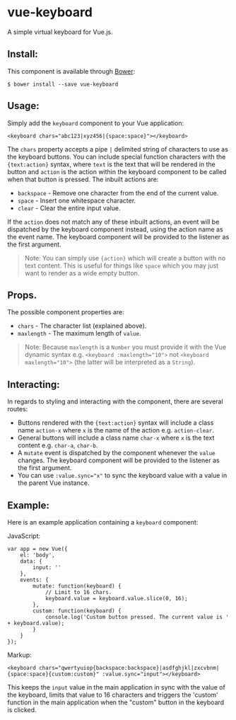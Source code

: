 # vue-keyboard

A simple virtual keyboard for Vue.js.

## Install:

This component is available through [Bower](https://bower.io/search/?q=vue-keyboard):

    $ bower install --save vue-keyboard

## Usage:

Simply add the `keyboard` component to your Vue application:

```
<keyboard chars="abc123|xyz456|{space:space}"></keyboard>
```

The `chars` property accepts a pipe `|` delimited string of characters to use as the keyboard buttons. You can include special function characters with the `{text:action}` syntax, where `text` is the text that will be rendered in the button and `action` is the action within the keyboard component to be called when that button is pressed. The inbuilt actions are:

* `backspace` - Remove one character from the end of the current value.
* `space` - Insert one whitespace character.
* `clear` - Clear the entire input value.

If the `action` does not match any of these inbuilt actions, an event will be dispatched by the keyboard component instead, using the action name as the event name. The keyboard component will be provided to the listener as the first argument.

> Note: You can simply use `{action}` which will create a button with no text content. This is useful for things like `space` which you may just want to render as a wide empty button.

## Props.

The possible component properties are:

* `chars` - The character list (explained above).
* `maxlength` - The maximum length of `value`.

> Note: Because `maxlength` is a `Number` you must provide it with the Vue dynamic syntax e.g. `<keyboard :maxlength="10">` not `<keyboard maxlength="10">` (the latter will be interpreted as a `String`).

## Interacting:

In regards to styling and interacting with the component, there are several routes:

* Buttons rendered with the `{text:action}` syntax will include a class name `action-x` where `x` is the name of the action e.g. `action-clear`.
* General buttons will include a class name `char-x` where `x` is the text content e.g. `char-a`, `char-b`.
* A `mutate` event is dispatched by the component whenever the `value` changes. The keyboard component will be provided to the listener as the first argument.
* You can use `:value.sync="x"` to sync the keyboard value with a value in the parent Vue instance.

## Example:

Here is an example application containing a `keyboard` component:

JavaScript:

```
var app = new Vue({
	el: 'body',
	data: {
		input: ''
	},
	events: {
		mutate: function(keyboard) {
			// Limit to 16 chars.
			keyboard.value = keyboard.value.slice(0, 16);
		},
		custom: function(keyboard) {
			console.log('Custom button pressed. The current value is ' + keyboard.value);
		}
	}
});
```

Markup:

```
<keyboard chars="qwertyuiop{backspace:backspace}|asdfghjkl|zxcvbnm|{space:space}{custom:custom}" :value.sync="input"></keyboard>
```

This keeps the `input` value in the main application in sync with the value of the keyboard, limits that value to 16 characters and triggers the 'custom' function in the main application when the "custom" button in the keyboard is clicked.